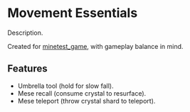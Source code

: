 # Movement Essentials
Description.

Created for [minetest_game](https://content.minetest.net/packages/Minetest/minetest_game/), with gameplay balance in mind.

## Features
- Umbrella tool (hold for slow fall).
- Mese recall (consume crystal to resurface).
- Mese teleport (throw crystal shard to teleport).
